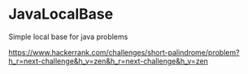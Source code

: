# JavaLocalBase
 Simple local base for java problems

https://www.hackerrank.com/challenges/short-palindrome/problem?h_r=next-challenge&h_v=zen&h_r=next-challenge&h_v=zen
